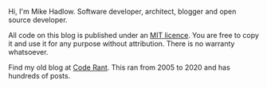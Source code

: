 Hi, I'm Mike Hadlow. Software developer, architect, blogger and open source developer.

All code on this blog is published under an [MIT licence](https://opensource.org/licenses/MIT). You are free to copy it and use it for any purpose without attribution. There is no warranty whatsoever.

Find my old blog at [Code Rant](http://mikehadlow.blogspot.com/). This ran from 2005 to 2020 and has hundreds of posts.